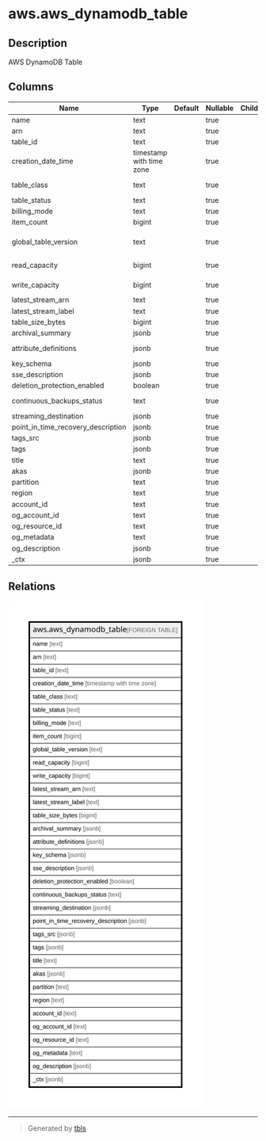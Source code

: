 # aws.aws_dynamodb_table

## Description

AWS DynamoDB Table

## Columns

| Name | Type | Default | Nullable | Children | Parents | Comment |
| ---- | ---- | ------- | -------- | -------- | ------- | ------- |
| name | text |  | true |  |  | The name of the table. |
| arn | text |  | true |  |  | The Amazon Resource Name (ARN) that uniquely identifies the table. |
| table_id | text |  | true |  |  | Unique identifier for the table. |
| creation_date_time | timestamp with time zone |  | true |  |  | The date and time when the table was created. |
| table_class | text |  | true |  |  | The table class of the specified table. Valid values are STANDARD and STANDARD_INFREQUENT_ACCESS. |
| table_status | text |  | true |  |  | The current state of the table. |
| billing_mode | text |  | true |  |  | Controls how AWS charges for read and write throughput and manage capacity. |
| item_count | bigint |  | true |  |  | Number of items in the table. Note that this is an approximate value. |
| global_table_version | text |  | true |  |  | Represents the version of global tables (https://docs.aws.amazon.com/amazondynamodb/latest/developerguide/GlobalTables.html) in use, if the table is replicated across AWS Regions. |
| read_capacity | bigint |  | true |  |  | The maximum number of strongly consistent reads consumed per second before DynamoDB returns a ThrottlingException. |
| write_capacity | bigint |  | true |  |  | The maximum number of writes consumed per second before DynamoDB returns a ThrottlingException. |
| latest_stream_arn | text |  | true |  |  | The Amazon Resource Name (ARN) that uniquely identifies the latest stream for this table. |
| latest_stream_label | text |  | true |  |  | A timestamp, in ISO 8601 format, for this stream. |
| table_size_bytes | bigint |  | true |  |  | Size of the table in bytes. Note that this is an approximate value. |
| archival_summary | jsonb |  | true |  |  | Contains information about the table archive. |
| attribute_definitions | jsonb |  | true |  |  | An array of AttributeDefinition objects. Each of these objects describes one attribute in the table and index key schema. |
| key_schema | jsonb |  | true |  |  | The primary key structure for the table. |
| sse_description | jsonb |  | true |  |  | The description of the server-side encryption status on the specified table. |
| deletion_protection_enabled | boolean |  | true |  |  | Indicates whether deletion protection is enabled (true) or disabled (false) on the table. |
| continuous_backups_status | text |  | true |  |  | The continuous backups status of the table. ContinuousBackupsStatus can be one of the following states: ENABLED, DISABLED. |
| streaming_destination | jsonb |  | true |  |  | Provides information about the status of Kinesis streaming. |
| point_in_time_recovery_description | jsonb |  | true |  |  | The description of the point in time recovery settings applied to the table. |
| tags_src | jsonb |  | true |  |  | A list of tags assigned to the table. |
| tags | jsonb |  | true |  |  | A map of tags for the resource. |
| title | text |  | true |  |  | Title of the resource. |
| akas | jsonb |  | true |  |  | Array of globally unique identifier strings (also known as) for the resource. |
| partition | text |  | true |  |  | The AWS partition in which the resource is located (aws, aws-cn, or aws-us-gov). |
| region | text |  | true |  |  | The AWS Region in which the resource is located. |
| account_id | text |  | true |  |  | The AWS Account ID in which the resource is located. |
| og_account_id | text |  | true |  |  | The Platform Account ID in which the resource is located. |
| og_resource_id | text |  | true |  |  | The unique ID of the resource in opengovernance. |
| og_metadata | text |  | true |  |  | Platform Metadata of the AWS resource. |
| og_description | jsonb |  | true |  |  | The full model description of the resource |
| _ctx | jsonb |  | true |  |  | Steampipe context in JSON form, e.g. connection_name. |

## Relations

![er](aws.aws_dynamodb_table.svg)

---

> Generated by [tbls](https://github.com/k1LoW/tbls)

